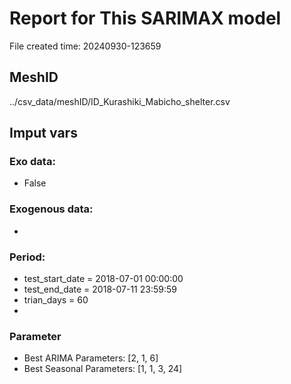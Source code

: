 
# Report for This SARIMAX model

File created time: 20240930-123659

## MeshID
../csv_data/meshID/ID_Kurashiki_Mabicho_shelter.csv

## Imput vars

### Exo data:
- False

### Exogenous data:
- 
 
### Period:
- test_start_date     = 2018-07-01 00:00:00
- test_end_date       = 2018-07-11 23:59:59
- trian_days          = 60
- 

### Parameter
- Best ARIMA Parameters: [2, 1, 6]
- Best Seasonal Parameters: [1, 1, 3, 24]


